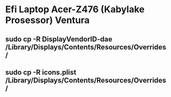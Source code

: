# Efi Laptop Acer-Z476 (Kabylake Prosessor) Ventura
## sudo cp -R DisplayVendorID-dae /Library/Displays/Contents/Resources/Overrides/
## sudo cp -R icons.plist /Library/Displays/Contents/Resources/Overrides/

